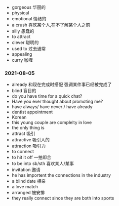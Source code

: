 - gorgeous 华丽的
- physical 
- emotional 情绪的
- a crush  喜欢某个人,在不了解某个人之前
- silly 愚蠢的
- to attract
- clever 聪明的
- used to 过去通常
- appealing
- curry 咖喱


### 2021-08-05

- already 和现在完成时搭配 强调某件事已经被完成了
- blind 盲目的
- do you have time for a quick chat?
- Have you ever thought about promoting me?
- have always/ have never / have already
- dentist appointment
- Korean
- this young couple are complelty in love
- the only thing is 
- attract 吸引
- attractive 吸引人的
- attraction 吸引力
- to connect
- to hit it off  一拍即合
- to be into sb/sth   喜欢某人/某事
- invitation 邀请
- he has importent the connections in the industry
- a blind date 相亲
- a love match
- arranged 被安排
- they really connect since they are both into sports
